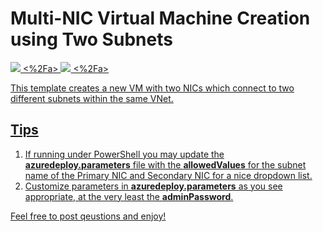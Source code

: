# Multi-NIC Virtual Machine Creation using Two Subnets
<a href="https://portal.azure.com/#create/Microsoft.Template/uri/https:%2F%2Fraw.githubusercontent.com%2Fgruvy245%2Fazure_deployment%2Fmaster%2F101-4nic-csr-vrf-3vnets-peered%2Fazuredeploy.json" target="_blank">
    <img src="http://azuredeploy.net/deploybutton.png"%2F>
<%2Fa>
<a href="http://armviz.io/#/?load=https%3A%2F%2Fraw.githubusercontent.com%2Fgruvy245%2Fazure_deployment%2Fmaster%2F101-4nic-csr-vrf-3vnets-peered%2Fazuredeploy.json" target="_blank">
    <img src="http://armviz.io//visualizebutton.png"%2F>
<%2Fa>


This template creates a new VM with two NICs which connect to two different subnets within the same VNet.

## Tips
1. If running under PowerShell you may update the **azuredeploy.parameters** file with the **allowedValues** for the subnet name of the Primary NIC and Secondary NIC for a nice dropdown list.
2. Customize parameters in **azuredeploy.parameters** as you see appropriate, at the very least the **adminPassword**.

Feel free to post qeustions and enjoy!